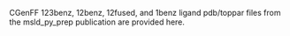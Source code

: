 CGenFF 123benz, 12benz, 12fused, and 1benz ligand pdb/toppar files from the msld_py_prep publication are provided here.

